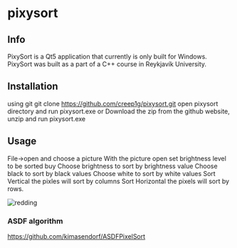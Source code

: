 # pixysort
## Info
PixySort is a Qt5 application that currently is only built for Windows.
PixySort was built as a part of a C++ course in Reykjavík University.

## Installation
using git 
    git clone https://github.com/creep1g/pixysort.git
    open pixysort directory
    and run pixysort.exe
or Download the zip from the github website, unzip and run pixysort.exe

## Usage
File->open and choose a picture
With the picture open set brightness level to be sorted buy
Choose brightness to sort by brightness value
Choose black to sort by black values
Choose white to sort by white values
Sort Vertical the pixles will sort by columns
Sort Horizontal the pixels will sort by rows.

![redding](https://user-images.githubusercontent.com/45407193/163216805-77483c9f-15a6-4b61-a2a9-5ff51622fa63.gif)


### ASDF algorithm
https://github.com/kimasendorf/ASDFPixelSort
